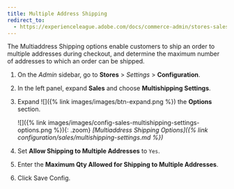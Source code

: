 ```yaml
---
title: Multiple Address Shipping
redirect_to:
  - https://experienceleague.adobe.com/docs/commerce-admin/stores-sales/delivery/shipping-settings.html#multiple-addresses
---
```


The Multiaddress Shipping options enable customers to ship an order to multiple addresses during checkout, and determine the maximum number of addresses to which an order can be shipped.

1. On the _Admin_ sidebar, go to **Stores** > _Settings_ > **Configuration**.

1. In the left panel, expand **Sales** and choose **Multishipping Settings**.

1. Expand ![]({% link images/images/btn-expand.png %}) the **Options** section.

   ![]({% link images/images/config-sales-multishipping-settings-options.png %}){: .zoom}
   _[Multiaddress Shipping Options]({% link configuration/sales/multishipping-settings.md %})_

1. Set **Allow Shipping to Multiple Addresses** to `Yes`.

1. Enter the **Maximum Qty Allowed for Shipping to Multiple Addresses**.

1. Click <span class="btn">Save Config</span>.